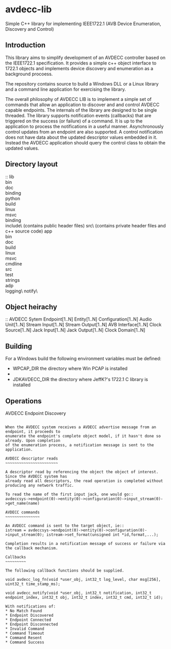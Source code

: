 avdecc-lib
==========

Simple C++ library for implementing IEEE1722.1 (AVB Device Enumeration, Discovery and Control)


Introduction
------------

This library aims to simplify development of an AVDECC controller based on the IEEE1722.1 specification.
It provides a simple c++ object interface to 1722.1 objects and implements device discovery and enumeration
as a background procoess.

The repository contains source to build a Windows DLL or a Linux library and a command line application for
exercising the library.

The overall philosophy of AVDECC LIB is to implement a simple set of commands that allow an application to
discover and and control AVDECC capable endpoints. The internals of the library are designed to be single threaded.
The library supports notification events (callbacks) that are triggered on the success (or failure) of a command. 
It is up to the application to process the notifications in a useful manner. Asynchronously control updates from an
endpoint are also supported. A control notification does not have data about the updated descriptor values embedded
in it. Instead the AVDECC application should query the control class to obtain the updated values.

Directory layout
----------------

::
 lib\
   bin\
   doc\
   binding\
     python\
   build\
     linux\
     msvc\
     binding\
   include\ (contains public header files)
   src\ (contains private header files and c++ source code)
 app\
   bin\
   doc\
   build\
     linux\
     msvc\
   cmdline\
     src\
   test\
     strings\
     adp\
     logging\ 
     notify\

  
Object heirachy
---------------

::
 AVDECC Sytem
    Endpoint[1..N]
        Entity[1..N]
            Configuration[1..N]
                Audio Unit[1..N]
                Stream Input[1..N]
                Stream Output[1..N]
                AVB Interface[1..N]
                Clock Source[1..N]
                Jack Input[1..N]
                Jack Output[1..N]
                Clock Domain[1..N]


Building
--------

For a Windows build the following environment variables must be defined:

* WPCAP_DIR the directory where Win PCAP is installed
* 
* JDKAVDECC_DIR the directory where JeffK?'s 1722.1 C library is installed 

Operations
----------

AVDECC Endpoint Discovery
~~~~~~~~~~~~~~~~~~~~~~~~~

When the AVDECC system receives a AVDECC advertise message from an endpoint, it proceeds to
enumerate the endpoint's complete object model, if it hasn't done so already. Upon completion
of the enumeration process, a notification message is sent to the application.

AVDECC descriptor reads
~~~~~~~~~~~~~~~~~~~~~~~

A descriptor read by referencing the object the object of interest. Since the AVDECC system has
already read all descriptors, the read operation is completed without producing any network traffic.

To read the name of the first input jack, one would go::
avdeccsys->endpoint(0)->entity(0)->configuration(0)->input_stream(0)->get_name(name) 

AVDECC commands
~~~~~~~~~~~~~~~

An AVDECC command is sent to the target object, ie::
istream = avdeccsys->endpoint(0)->entity(0)->configuration(0)->input_stream(0); istream->set_format(unsigned int *id,format,...);

Completion results in a notification message of success or failure via the callback mechanism.

Callbacks
~~~~~~~~~

The following callback functions should be supplied.

void avdecc_log_fn(void *user_obj, int32_t log_level, char msg[256], uint32_t time_stamp_ms);

void avdecc_notify(void *user_obj, int32_t notification, int32_t endpoint_index, int32_t obj, int32_t index, int32_t cmd, int32_t id); 

With notifications of:
* No Match Found
* Endpoint Discovered
* Endpoint Connected
* Endpoint Disconnected
* Invalid Command
* Command Timeout
* Command Resent
* Command Success


